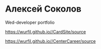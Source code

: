 # Алексей Соколов 
Wed-developer portfolio

https://wurfil.github.io//CardSite/source

https://wurfil.github.io//CenterCareer/source

